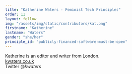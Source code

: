 ```yaml
---
title: "Katherine Waters - Feminist Tech Principles"
order: 11
layout: fellow
img: "/assets/img/static/contributors/kat.png"
firstname: "Katherine"
lastname: "Waters"
gender: "she/her"
principle_id: "publicly-financed-software-must-be-open"
---
```


Katherine is an editor and writer from London. <br>
[kwaters.co.uk](https://kwaters.co.uk/) <br>
Twitter @_kwaters_ 
